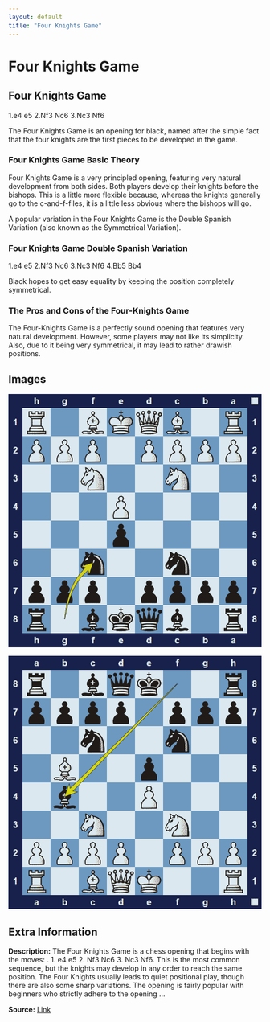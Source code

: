 ```yaml
---
layout: default
title: "Four Knights Game"
---
```



# Four Knights Game



## Four Knights Game

1.e4 e5 2.Nf3 Nc6 3.Nc3 Nf6

The Four Knights Game is an opening for black, named after the simple fact that the four knights are the first pieces to be developed in the game.

### Four Knights Game Basic Theory

Four Knights Game is a very principled opening, featuring very natural development from both sides. Both players develop their knights before the bishops. This is a little more flexible because, whereas the knights generally go to the c-and-f-files, it is a little less obvious where the bishops will go.

A popular variation in the Four Knights Game is the Double Spanish Variation (also known as the Symmetrical Variation).

### Four Knights Game Double Spanish Variation

1.e4 e5 2.Nf3 Nc6 3.Nc3 Nf6 4.Bb5 Bb4

Black hopes to get easy equality by keeping the position completely symmetrical.

### The Pros and Cons of the Four-Knights Game

The Four-Knights Game is a perfectly sound opening that features very natural development. However, some players may not like its simplicity. Also, due to it being very symmetrical, it may lead to rather drawish positions.



## Images

![four-knights-game](images/four-knights-game-1.png)

![four-knights-game](images/four-knights-game-2.png)



## Extra Information
**Description:** The Four Knights Game is a chess opening that begins with the moves: . 1. e4 e5 2. Nf3 Nc6 3. Nc3 Nf6. This is the most common sequence, but the knights may develop in any order to reach the same position. The Four Knights usually leads to quiet positional play, though there are also some sharp variations. The opening is fairly popular with beginners who strictly adhere to the opening ...

**Source:** [Link](https://en.wikipedia.org/wiki/Four_Knights_Game)
